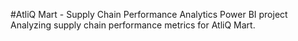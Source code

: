 #AtliQ Mart - Supply Chain Performance Analytics
Power BI project Analyzing supply chain performance metrics for AtliQ Mart.
